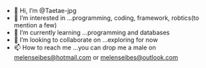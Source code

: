 - 👋 Hi, I’m @Taetae-jpg
- 👀 I’m interested in ...programming, coding, framework, robtics(to mention a few)
- 🌱 I’m currently learning ...programming and databases
- 💞️ I’m looking to collaborate on ...exploring for now
- 📫 How to reach me ...you can drop me a male on melenseibes@hotmail.com or melenseibes@outlook.com

<!---
Taetae-jpg/Taetae-jpg is a ✨ special ✨ repository because its `README.md` (this file) appears on your GitHub profile.
You can click the Preview link to take a look at your changes.
--->
